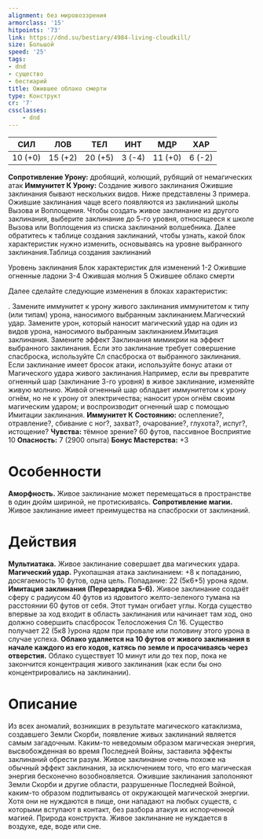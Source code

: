 ```yaml
---
alignment: без мировоззрения
armorclass: '15'
hitpoints: '73'
link: https://dnd.su/bestiary/4984-living-cloudkill/
size: Большой
speed: '25'
tags:
- dnd
- существо
- бестиарий
title: Ожившее облако смерти
type: Конструкт
cr: '7'
cssclasses:
    - dnd
---
```



| СИЛ | ЛОВ | ТЕЛ | ИНТ | МДР | ХАР |
|---|---|---|---|---|---|
| 10 (+0) | 15 (+2) | 20 (+5) | 3 (-4) | 11 (+0) | 6 (-2) |
**Сопротивление Урону:** дробящий, колющий, рубящий от немагических атак
**Иммунитет К Урону:** Создание живого заклинания Ожившие заклинания бывают нескольких видов. Ниже представлены 3 примера. Ожившие заклинания чаще всего появляются из заклинаний школы Вызова и Воплощения. Чтобы создать живое заклинание из другого заклинания, выберите заклинание до 5-го уровня, относящееся к школе Вызова или Воплощения из списка заклинаний волшебника. Далее обратитесь к таблице создания заклинаний, чтобы узнать, какой блок характеристик нужно изменить, основываясь на уровне выбранного заклинания.Таблица создания заклинаний


Уровень заклинания Блок характеристик для изменений 
1-2 Ожившие огненные ладони 
3-4 Ожившая молния 
5 Ожившее облако смерти 

Далее сделайте следующие изменения в блоках характеристик:

. Замените иммунитет к урону живого заклинания иммунитетом к типу (или типам) урона, наносимого выбранным заклинанием.Магический удар. Замените урон, который наносит магический удар на один из видов урона, наносимого выбранным заклинанием.Имитация заклинания. Замените эффект Заклинания мимикрии на эффект выбранного заклинания. Если это заклинание требует совершение спасброска, используйте Сл спасброска от выбранного заклинания. Если заклинание имеет бросок атаки, используйте бонус атаки от Магического удара живого заклинания.Например, если вы превратите огненный шар (заклинание 3-го уровня) в живое заклинание, изменяйте живую молнию. Живой огненный шар обладает иммунитетом к урону огнём, но не к урону от электричества; наносит урон огнём своим магическим ударом; и воспроизводит огненный шар с помощью Имитации заклинания.
**Иммунитет К Состоянию:** ослепление?, отравление?, сбивание с ног?, захват?, очарование?, глухота?, испуг?, истощение?
**Чувства:** тёмное зрение? 60 футов, пассивное Восприятие 10
**Опасность:** 7 (2900 опыта)
**Бонус Мастерства:** +3


# Особенности
**Аморфность.** Живое заклинание может перемещаться в пространстве в один дюйм шириной, не протискиваясь.
**Сопротивление магии.** Живое заклинание имеет преимущества на спасброски от заклинаний.


# Действия
**Мультиатака.** Живое заклинание совершает два магических удара.
**Магический удар.** Рукопашная атака заклинанием: +8 к попаданию, досягаемость 10 футов, одна цель. Попадание: 22 (5к6+5) урона ядом.
**Имитация заклинания (Перезарядка 5-6).** Живое заклинание создаёт сферу с радиусом 40 футов из ядовитого желто-зеленого тумана на расстоянии 60 футов от себя. Этот туман огибает углы. Когда существо впервые за ход входит в область заклинания или начинает там ход, оно должно совершить спасбросок Телосложения Сл 16. Существо получает 22 (5к8 )урона ядом при провале или половину этого урона в случае успеха.
**Облако удаляется на 10 футов от живого заклинания в начале каждого из его ходов, катясь по земле и просачиваясь через отверстия.** Облако существует 10 минут или до тех пор, пока не закончится концентрация живого заклинания (как если бы оно концентрировались на заклинании).


# Описание
Из всех аномалий, возникших в результате магического катаклизма, создавшего Земли Скорби, появление живых заклинаний является самым загадочным. Каким-то неведомым образом магическая энергия, высвобожденная во время Последней Войны, заставила эффекты заклинаний обрести разум. Живое заклинание очень похоже на обычный эффект заклинания, за исключением того, что его магическая энергия бесконечно возобновляется. Ожившие заклинания заполоняют Земли Скорби и другие области, разрушенные Последней Войной, каким-то образом подпитываясь от окружающей магической энергии. Хотя они не нуждаются в пище, они нападают на любых существ, с которыми вступают в контакт, без разбора атакуя их испорченной магией. Природа конструкта. Живое заклинание не нуждается в воздухе, еде, воде или сне.
